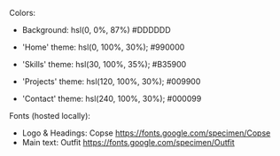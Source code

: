 Colors: 
* Background:       hsl(0, 0%, 87%)         #DDDDDD

* 'Home' theme:     hsl(0, 100%, 30%);      #990000
* 'Skills' theme:   hsl(30, 100%, 35%);     #B35900
* 'Projects' theme: hsl(120, 100%, 30%);    #009900
* 'Contact' theme:  hsl(240, 100%, 30%);    #000099

Fonts (hosted locally):
* Logo & Headings: Copse https://fonts.google.com/specimen/Copse
* Main text: Outfit https://fonts.google.com/specimen/Outfit